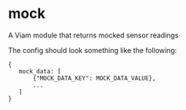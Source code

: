 # mock
 A Viam module that returns mocked sensor readings

 The config should look something like the following:

 ```
{
    mock_data: [
        {"MOCK_DATA_KEY": MOCK_DATA_VALUE},
        ...
    ]
}
 ```
